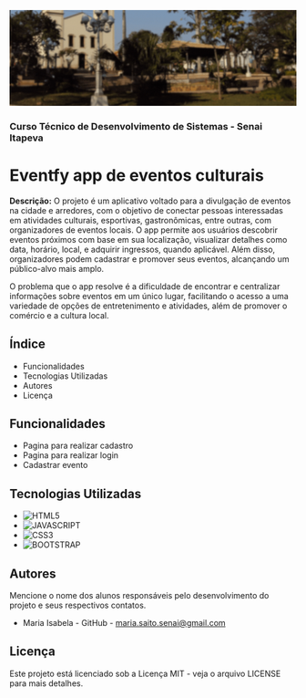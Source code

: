 ![Imagem de capa](assets/img/card/readme.gif)
### Curso Técnico de Desenvolvimento de Sistemas - Senai Itapeva
# Eventfy app de eventos culturais
**Descrição:** 
O projeto é um aplicativo voltado para a divulgação de eventos na cidade e arredores, com o objetivo de conectar pessoas interessadas em atividades culturais, esportivas, gastronômicas, entre outras, com organizadores de eventos locais. O app permite aos usuários descobrir eventos próximos com base em sua localização, visualizar detalhes como data, horário, local, e adquirir ingressos, quando aplicável. Além disso, organizadores podem cadastrar e promover seus eventos, alcançando um público-alvo mais amplo.

O problema que o app resolve é a dificuldade de encontrar e centralizar informações sobre eventos em um único lugar, facilitando o acesso a uma variedade de opções de entretenimento e atividades, além de promover o comércio e a cultura local.
## Índice
- Funcionalidades
- Tecnologias Utilizadas
- Autores
- Licença
## Funcionalidades
- Pagina para realizar cadastro 
 - Pagina para realizar login 
 - Cadastrar evento
## Tecnologias Utilizadas
 - ![HTML5](https://img.shields.io/badge/HTML5-E34F26?style=for-the-badge&logo=html5&logoColor=white)
 - ![JAVASCRIPT](https://img.shields.io/badge/JavaScript-323330?style=for-the-badge&logo=javascript&logoColor=F7DF1E)
 - ![CSS3](https://img.shields.io/badge/CSS3-1572B6?style=for-the-badge&logo=css3&logoColor=white)
 - ![BOOTSTRAP](https://img.shields.io/badge/Bootstrap-563D7C?style=for-the-badge&logo=bootstrap&logoColor=white)

## Autores
Mencione o nome dos alunos responsáveis pelo desenvolvimento do projeto e seus respectivos contatos.
- Maria Isabela - GitHub - maria.saito.senai@gmail.com
## Licença
Este projeto está licenciado sob a Licença MIT - veja o arquivo LICENSE para mais detalhes.


